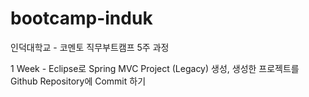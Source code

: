# bootcamp-induk
인덕대학교 - 코멘토 직무부트캠프 5주 과정

1 Week - Eclipse로 Spring MVC Project (Legacy) 생성, 생성한 프로젝트를 Github Repository에 Commit 하기
